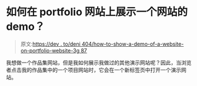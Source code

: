 # 如何在 portfolio 网站上展示一个网站的 demo？

> 原文:[https://dev . to/deni 404/how-to-show-a-demo-of-a-website-on-portfolio-website-3g 87](https://dev.to/deni404/how-to-show-a-demo-of-a-website-on-portfolio-website-3g87)

我想做一个作品集网站，但是我如何展示我做过的其他演示网站呢？因此，当浏览者点击我的作品集中的一个项目网站时，它会在一个新标签页中打开一个演示网站。